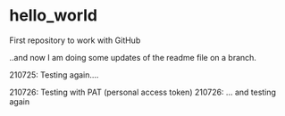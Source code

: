 # hello_world
First repository to work with GitHub

..and now I am doing some updates of the readme file on a branch.

210725: Testing again....

210726: Testing with PAT (personal access token)
210726: ... and testing again
